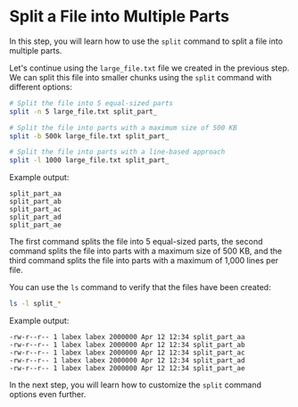 # Split a File into Multiple Parts

In this step, you will learn how to use the `split` command to split a file into multiple parts.

Let's continue using the `large_file.txt` file we created in the previous step. We can split this file into smaller chunks using the `split` command with different options:

```bash
# Split the file into 5 equal-sized parts
split -n 5 large_file.txt split_part_

# Split the file into parts with a maximum size of 500 KB
split -b 500k large_file.txt split_part_

# Split the file into parts with a line-based approach
split -l 1000 large_file.txt split_part_
```

Example output:

```
split_part_aa
split_part_ab
split_part_ac
split_part_ad
split_part_ae
```

The first command splits the file into 5 equal-sized parts, the second command splits the file into parts with a maximum size of 500 KB, and the third command splits the file into parts with a maximum of 1,000 lines per file.

You can use the `ls` command to verify that the files have been created:

```bash
ls -l split_*
```

Example output:

```
-rw-r--r-- 1 labex labex 2000000 Apr 12 12:34 split_part_aa
-rw-r--r-- 1 labex labex 2000000 Apr 12 12:34 split_part_ab
-rw-r--r-- 1 labex labex 2000000 Apr 12 12:34 split_part_ac
-rw-r--r-- 1 labex labex 2000000 Apr 12 12:34 split_part_ad
-rw-r--r-- 1 labex labex 2000000 Apr 12 12:34 split_part_ae
```

In the next step, you will learn how to customize the `split` command options even further.
